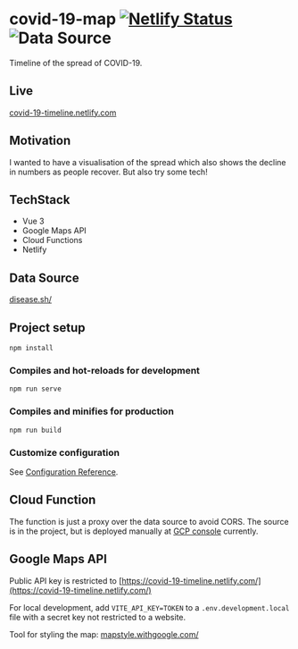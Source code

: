 # covid-19-map [![Netlify Status](https://api.netlify.com/api/v1/badges/4f953111-6417-46fb-b8db-86edef562abf/deploy-status)](https://app.netlify.com/sites/covid-19-timeline/deploys) ![Data Source](https://github.com/gautemo/covid19-timeline/workflows/Data%20Source/badge.svg)

Timeline of the spread of COVID-19. 

## Live
[covid-19-timeline.netlify.com](https://covid-19-timeline.netlify.com/)

## Motivation
I wanted to have a visualisation of the spread which also shows the decline in numbers as people recover. But also try some tech!

## TechStack
* Vue 3
* Google Maps API
* Cloud Functions
* Netlify

## Data Source
[disease.sh/](https://disease.sh/)

## Project setup
```
npm install
```

### Compiles and hot-reloads for development
```
npm run serve
```

### Compiles and minifies for production
```
npm run build
```

### Customize configuration
See [Configuration Reference](https://cli.vuejs.org/config/).

## Cloud Function
The function is just a proxy over the data source to avoid CORS. The source is in the project, but is deployed manually at [GCP console](https://console.cloud.google.com/functions/list?project=covid-19-map-spread) currently.

## Google Maps API
Public API key is restricted to [https://covid-19-timeline.netlify.com/](https://covid-19-timeline.netlify.com/)

For local development, add `VITE_API_KEY=TOKEN` to a `.env.development.local` file with a secret key not restricted to a website.

Tool for styling the map: [mapstyle.withgoogle.com/](https://mapstyle.withgoogle.com/)
